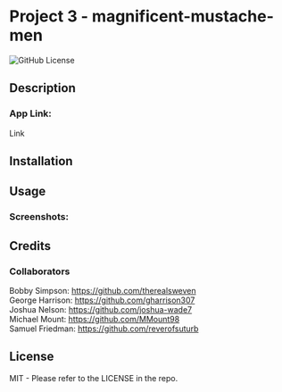# Project 3 - magnificent-mustache-men

![GitHub License](https://img.shields.io/badge/License-MIT-blue)

## Description

### App Link:

Link

## Installation

## Usage

### Screenshots:

## Credits

### Collaborators

Bobby Simpson: https://github.com/therealsweven <br>
George Harrison: https://github.com/gharrison307<br>
Joshua Nelson: https://github.com/joshua-wade7 <br>
Michael Mount: https://github.com/MMount98 <br>
Samuel Friedman: https://github.com/reverofsuturb <br>

## License

MIT - Please refer to the LICENSE in the repo.
